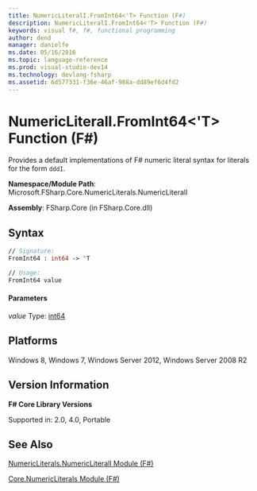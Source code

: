 ```yaml
---
title: NumericLiteralI.FromInt64<'T> Function (F#)
description: NumericLiteralI.FromInt64<'T> Function (F#)
keywords: visual f#, f#, functional programming
author: dend
manager: danielfe
ms.date: 05/16/2016
ms.topic: language-reference
ms.prod: visual-studio-dev14
ms.technology: devlang-fsharp
ms.assetid: 6d577331-f36e-46af-988a-dd89ef6d4fd2
---
```


# NumericLiteralI.FromInt64<'T> Function (F#)

Provides a default implementations of F# numeric literal syntax for literals for the form `dddI`.

**Namespace/Module Path**: Microsoft.FSharp.Core.NumericLiterals.NumericLiteralI

**Assembly**: FSharp.Core (in FSharp.Core.dll)

## Syntax

```fsharp
// Signature:
FromInt64 : int64 -> 'T

// Usage:
FromInt64 value
```

#### Parameters
*value*
Type: [int64](https://msdn.microsoft.com/library/1bec11c0-45ac-469e-923b-22a1708c0701)

## Platforms
Windows 8, Windows 7, Windows Server 2012, Windows Server 2008 R2


## Version Information
**F# Core Library Versions**

Supported in: 2.0, 4.0, Portable

## See Also
[NumericLiterals.NumericLiteralI Module &#40;F&#35;&#41;](NumericLiterals.NumericLiteralI-Module-%5BFSharp%5D.md)

[Core.NumericLiterals Module &#40;F&#35;&#41;](Core.NumericLiterals-Module-%5BFSharp%5D.md)

